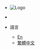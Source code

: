 <!-- Logo 放左側 -->

- <img src="assets/brand_gips.svg" alt="Logo" class="navbar-logo">

<!-- Home icon 放右側 -->

- [<i class="fa-solid fa-house home-icon"></i>](https://www.gips.com.tw/)

- 語言
  - [En](/en/)
  - [繁體中文](/tw/)
